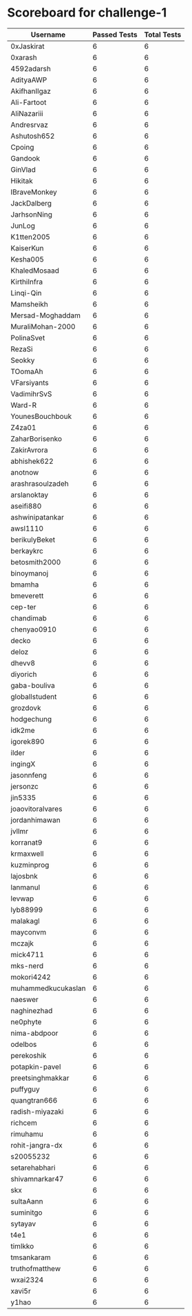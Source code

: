 # Scoreboard for challenge-1
| Username   | Passed Tests | Total Tests |
|------------|--------------|-------------|
| 0xJaskirat | 6 | 6 |
| 0xarash | 6 | 6 |
| 4592adarsh | 6 | 6 |
| AdityaAWP | 6 | 6 |
| AkifhanIlgaz | 6 | 6 |
| Ali-Fartoot | 6 | 6 |
| AliNazariii | 6 | 6 |
| Andresrvaz | 6 | 6 |
| Ashutosh652 | 6 | 6 |
| Cpoing | 6 | 6 |
| Gandook | 6 | 6 |
| GinVlad | 6 | 6 |
| Hikitak | 6 | 6 |
| IBraveMonkey | 6 | 6 |
| JackDalberg | 6 | 6 |
| JarhsonNing | 6 | 6 |
| JunLog | 6 | 6 |
| K1tten2005 | 6 | 6 |
| KaiserKun | 6 | 6 |
| Kesha005 | 6 | 6 |
| KhaledMosaad | 6 | 6 |
| KirthiInfra | 6 | 6 |
| Linqi-Qin | 6 | 6 |
| Mamsheikh | 6 | 6 |
| Mersad-Moghaddam | 6 | 6 |
| MuraliMohan-2000 | 6 | 6 |
| PolinaSvet | 6 | 6 |
| RezaSi | 6 | 6 |
| Seokky | 6 | 6 |
| TOomaAh | 6 | 6 |
| VFarsiyants | 6 | 6 |
| VadimihrSvS | 6 | 6 |
| Ward-R | 6 | 6 |
| YounesBouchbouk | 6 | 6 |
| Z4za01 | 6 | 6 |
| ZaharBorisenko | 6 | 6 |
| ZakirAvrora | 6 | 6 |
| abhishek622 | 6 | 6 |
| anotnow | 6 | 6 |
| arashrasoulzadeh | 6 | 6 |
| arslanoktay | 6 | 6 |
| aseifi880 | 6 | 6 |
| ashwinipatankar | 6 | 6 |
| awsl1110 | 6 | 6 |
| berikulyBeket | 6 | 6 |
| berkaykrc | 6 | 6 |
| betosmith2000 | 6 | 6 |
| binoymanoj | 6 | 6 |
| bmamha | 6 | 6 |
| bmeverett | 6 | 6 |
| cep-ter | 6 | 6 |
| chandimab | 6 | 6 |
| chenyao0910 | 6 | 6 |
| decko | 6 | 6 |
| deloz | 6 | 6 |
| dhevv8 | 6 | 6 |
| diyorich | 6 | 6 |
| gaba-bouliva | 6 | 6 |
| globallstudent | 6 | 6 |
| grozdovk | 6 | 6 |
| hodgechung | 6 | 6 |
| idk2me | 6 | 6 |
| igorek890 | 6 | 6 |
| ilder | 6 | 6 |
| ingingX | 6 | 6 |
| jasonnfeng | 6 | 6 |
| jersonzc | 6 | 6 |
| jin5335 | 6 | 6 |
| joaovitoralvares | 6 | 6 |
| jordanhimawan | 6 | 6 |
| jvllmr | 6 | 6 |
| korranat9 | 6 | 6 |
| krmaxwell | 6 | 6 |
| kuzminprog | 6 | 6 |
| lajosbnk | 6 | 6 |
| lanmanul | 6 | 6 |
| levwap | 6 | 6 |
| lyb88999 | 6 | 6 |
| malakagl | 6 | 6 |
| mayconvm | 6 | 6 |
| mczajk | 6 | 6 |
| mick4711 | 6 | 6 |
| mks-nerd | 6 | 6 |
| mokori4242 | 6 | 6 |
| muhammedkucukaslan | 6 | 6 |
| naeswer | 6 | 6 |
| naghinezhad | 6 | 6 |
| ne0phyte | 6 | 6 |
| nima-abdpoor | 6 | 6 |
| odelbos | 6 | 6 |
| perekoshik | 6 | 6 |
| potapkin-pavel | 6 | 6 |
| preetsinghmakkar | 6 | 6 |
| puffyguy | 6 | 6 |
| quangtran666 | 6 | 6 |
| radish-miyazaki | 6 | 6 |
| richcem | 6 | 6 |
| rimuhamu | 6 | 6 |
| rohit-jangra-dx | 6 | 6 |
| s20055232 | 6 | 6 |
| setarehabhari | 6 | 6 |
| shivamnarkar47 | 6 | 6 |
| skx | 6 | 6 |
| sultaAann | 6 | 6 |
| suminitgo | 6 | 6 |
| sytayav | 6 | 6 |
| t4e1 | 6 | 6 |
| timlkko | 6 | 6 |
| tmsankaram | 6 | 6 |
| truthofmatthew | 6 | 6 |
| wxai2324 | 6 | 6 |
| xavi5r | 6 | 6 |
| y1hao | 6 | 6 |
